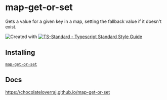 # map-get-or-set
Gets a value for a given key in a map, setting the fallback value if it doesn't exist.

![Created with ](https://img.shields.io/badge/Created%20with-@programmerraj/create-3cb371?style=flat)
[![TS-Standard - Typescript Standard Style Guide](https://badgen.net/badge/code%20style/ts-standard/blue?icon=typescript)](https://github.com/standard/ts-standard)

## Installing
[`map-get-or-set`](https://www.npmjs.com/package/map-get-or-set)

## Docs
https://chocolateloverraj.github.io/map-get-or-set
